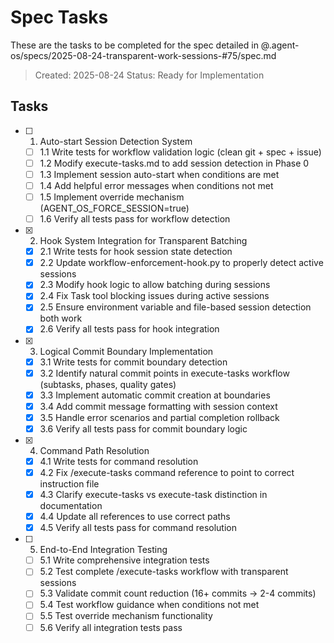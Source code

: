 # Spec Tasks

These are the tasks to be completed for the spec detailed in @.agent-os/specs/2025-08-24-transparent-work-sessions-#75/spec.md

> Created: 2025-08-24
> Status: Ready for Implementation

## Tasks

- [ ] 1. Auto-start Session Detection System
  - [ ] 1.1 Write tests for workflow validation logic (clean git + spec + issue)
  - [ ] 1.2 Modify execute-tasks.md to add session detection in Phase 0
  - [ ] 1.3 Implement session auto-start when conditions are met
  - [ ] 1.4 Add helpful error messages when conditions not met
  - [ ] 1.5 Implement override mechanism (AGENT_OS_FORCE_SESSION=true)
  - [ ] 1.6 Verify all tests pass for workflow detection

- [x] 2. Hook System Integration for Transparent Batching
  - [x] 2.1 Write tests for hook session state detection
  - [x] 2.2 Update workflow-enforcement-hook.py to properly detect active sessions
  - [x] 2.3 Modify hook logic to allow batching during sessions
  - [x] 2.4 Fix Task tool blocking issues during active sessions
  - [x] 2.5 Ensure environment variable and file-based session detection both work
  - [x] 2.6 Verify all tests pass for hook integration

- [x] 3. Logical Commit Boundary Implementation
  - [x] 3.1 Write tests for commit boundary detection
  - [x] 3.2 Identify natural commit points in execute-tasks workflow (subtasks, phases, quality gates)
  - [x] 3.3 Implement automatic commit creation at boundaries
  - [x] 3.4 Add commit message formatting with session context
  - [x] 3.5 Handle error scenarios and partial completion rollback
  - [x] 3.6 Verify all tests pass for commit boundary logic

- [x] 4. Command Path Resolution
  - [x] 4.1 Write tests for command resolution
  - [x] 4.2 Fix /execute-tasks command reference to point to correct instruction file
  - [x] 4.3 Clarify execute-tasks vs execute-task distinction in documentation
  - [x] 4.4 Update all references to use correct paths
  - [x] 4.5 Verify all tests pass for command resolution

- [ ] 5. End-to-End Integration Testing
  - [ ] 5.1 Write comprehensive integration tests
  - [ ] 5.2 Test complete /execute-tasks workflow with transparent sessions
  - [ ] 5.3 Validate commit count reduction (16+ commits → 2-4 commits)
  - [ ] 5.4 Test workflow guidance when conditions not met
  - [ ] 5.5 Test override mechanism functionality
  - [ ] 5.6 Verify all integration tests pass